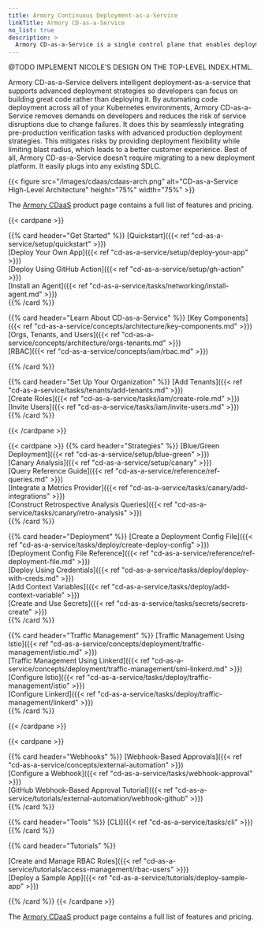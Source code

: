 ```yaml
---
title: Armory Continuous Deployment-as-a-Service
linkTitle: Armory CD-as-a-Service
no_list: true
description: >
  Armory CD-as-a-Service is a single control plane that enables deployment to multiple Kubernetes clusters using CD-as-a-Service's secure, one-way Kubernetes agents. These agents facilitate multi-cluster orchestration and advanced deployment strategies, such as canary and blue/green, for your apps.
---
```


@TODO IMPLEMENT NICOLE'S DESIGN ON THE TOP-LEVEL INDEX.HTML.

Armory CD-as-a-Service delivers intelligent deployment-as-a-service that supports advanced deployment strategies so developers can focus on building
great code rather than deploying it. By automating code deployment across all of your Kubernetes environments, Armory CD-as-a-Service removes demands on developers and reduces the risk of service disruptions due to change failures. It does this by seamlessly integrating pre-production verification tasks with advanced production deployment strategies. This mitigates risks by providing deployment flexibility while limiting blast radius, which leads to a better customer experience. Best of all, Armory CD-as-a-Service doesn’t require migrating to a new deployment platform. It easily plugs into any existing SDLC.

{{< figure src="/images/cdaas/cdaas-arch.png" alt="CD-as-a-Service High-Level Architecture" height="75%" width="75%" >}}

The [Armory CDaaS](https://www.armory.io/products/continuous-deployment-as-a-service/) product page contains a full list of features and pricing.

{{< cardpane >}}

{{% card header="Get Started" %}}
[Quickstart]({{< ref "cd-as-a-service/setup/quickstart" >}})</br>
[Deploy Your Own App]({{< ref "cd-as-a-service/setup/deploy-your-app" >}})</br>
[Deploy Using GitHub Action]({{< ref "cd-as-a-service/setup/gh-action" >}})</br>
[Install an Agent]({{<  ref "cd-as-a-service/tasks/networking/install-agent.md" >}})</br>
{{% /card %}}

{{% card header="Learn About CD-as-a-Service" %}}
[Key Components]({{<  ref "cd-as-a-service/concepts/architecture/key-components.md" >}})</br>
[Orgs, Tenants, and Users]({{<  ref "cd-as-a-service/concepts/architecture/orgs-tenants.md" >}})</br>
[RBAC]({{<  ref "cd-as-a-service/concepts/iam/rbac.md" >}})</br>

{{% /card %}}

{{% card header="Set Up Your Organization" %}}
[Add Tenants]({{<  ref "cd-as-a-service/tasks/tenants/add-tenants.md" >}})</br>
[Create Roles]({{<  ref "cd-as-a-service/tasks/iam/create-role.md" >}})</br>
[Invite Users]({{<  ref "cd-as-a-service/tasks/iam/invite-users.md" >}})</br>
{{% /card %}}

{{< /cardpane >}}

{{< cardpane >}}
{{% card header="Strategies" %}}
[Blue/Green Deployment]({{< ref "cd-as-a-service/setup/blue-green" >}})</br>
[Canary Analysis]({{< ref "cd-as-a-service/setup/canary" >}})</br>
[Query Reference Guide]({{< ref "cd-as-a-service/reference/ref-queries.md" >}})</br>
[Integrate a Metrics Provider]({{< ref "cd-as-a-service/tasks/canary/add-integrations" >}})</br>
[Construct Retrospective Analysis Queries]({{< ref "cd-as-a-service/tasks/canary/retro-analysis" >}})</br>
{{% /card %}}



{{% card header="Deployment" %}}
[Create a Deployment Config File]({{< ref "cd-as-a-service/tasks/deploy/create-deploy-config" >}})</br>
[Deployment Config File Reference]({{< ref "cd-as-a-service/reference/ref-deployment-file.md" >}})</br>
[Deploy Using Credentials]({{< ref "cd-as-a-service/tasks/deploy/deploy-with-creds.md" >}})</br>
[Add Context Variables]({{< ref "cd-as-a-service/tasks/deploy/add-context-variable" >}})</br>
[Create and Use Secrets]({{< ref "cd-as-a-service/tasks/secrets/secrets-create" >}})</br>
{{% /card %}}

{{% card header="Traffic Management" %}}
[Traffic Management Using Istio]({{<  ref "cd-as-a-service/concepts/deployment/traffic-management/istio.md" >}})</br>
[Traffic Management Using Linkerd]({{<  ref "cd-as-a-service/concepts/deployment/traffic-management/smi-linkerd.md" >}})</br>
[Configure Istio]({{< ref "cd-as-a-service/tasks/deploy/traffic-management/istio" >}})</br>
[Configure Linkerd]({{< ref "cd-as-a-service/tasks/deploy/traffic-management/linkerd" >}})</br>
{{% /card %}}

{{< /cardpane >}}

{{< cardpane >}}


{{% card header="Webhooks" %}}
[Webhook-Based Approvals]({{< ref "cd-as-a-service/concepts/external-automation" >}})</br>
[Configure a Webhook]({{< ref "cd-as-a-service/tasks/webhook-approval" >}})</br>
[GitHub Webhook-Based Approval Tutorial]({{<  ref "cd-as-a-service/tutorials/external-automation/webhook-github" >}})</br>
{{% /card %}}

{{% card header="Tools" %}}
[CLI]({{< ref "cd-as-a-service/tasks/cli" >}})</br>
{{% /card %}}

{{% card header="Tutorials" %}}

[Create and Manage RBAC Roles]({{<  ref "cd-as-a-service/tutorials/access-management/rbac-users" >}})</br>
[Deploy a Sample App]({{<  ref "cd-as-a-service/tutorials/deploy-sample-app" >}})</br>


{{% /card %}}
{{< /cardpane >}}

<!-- Anna asked for this link to be here -->
The [Armory CDaaS](https://www.armory.io/products/continuous-deployment-as-a-service/) product page contains a full list of features and pricing.

<!--
## Docs organization

* [Get Started]({{< ref "cd-as-a-service/setup" >}}): This section contains guides to quickly get you started using core CD-as-a-Service functionality.
* [Concepts]({{< ref "cd-as-a-service/concepts" >}}): These pages explain aspects of CD-as-a-Service. The content is objective, containing architecture, definitions, rules, and guidelines. Rather than containing a sequence of steps, these pages link to related tasks and tutorials.
* [Guides]({{< ref "cd-as-a-service/tasks" >}}): Pages in the this section show you how to perform discreet tasks (single procedures) by following a short series of steps that produce an intended outcome. Task content expects a minimum level of background knowledge, and each page links to conceptual content that you should be familiar with before you begin the task.
* [Tutorials]({{< ref "cd-as-a-service/tutorials" >}}): A tutorial is an end-to-end example of how to do accomplish a goal and is comprised of several tasks performed in sequence. For example, a tutorial might show you how to deploy an demo app by cloning a repo, logging in using the CLI, creating a deployment file, and finally deploying the app. Like a task, a tutorial should link to content you should know and items you should complete before starting the tutorial.
* [Reference]({{< ref "cd-as-a-service/reference" >}}): This section contains both manually maintained and autogenerated reference material such as a breakdown of the deployment file, canary analysis queries, and CLI command options.
* [Release Notes]({{< ref "cd-as-a-service/release-notes" >}})
 -->
